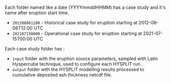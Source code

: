 Each folder named like a date (YYYYmmddHHMM) has a case study and it's name after eruption start time.

  * `201208061200` - Historical case study for eruption starting at 2012-08-06T12:00 UTC
  * `202107150000` - Operational case study for eruption starting at 2021-07-15T00:00 UTC

Each case study folder has :
  - `input` folder with the eruption source parameters, sampled with Latin Hyspercube technique, used to configure each HYSPLIT run.
  - `output` folder with the HYSPLIT modelling results processed to cumulative deposited ash thickness netcdf file.



